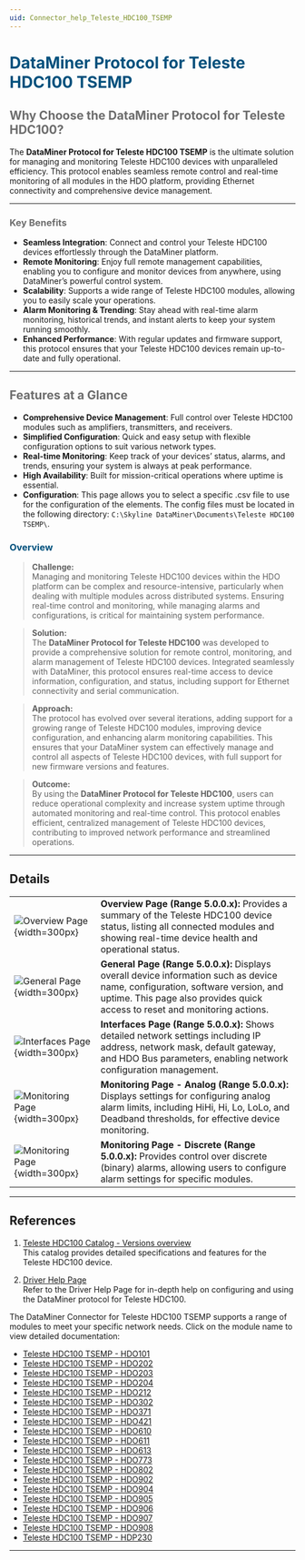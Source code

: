 ```yaml
---
uid: Connector_help_Teleste_HDC100_TSEMP
---
```

# <span style="color: #00517d;">**DataMiner Protocol for Teleste HDC100 TSEMP**</span>

## <span style="color: #6d6d6d;">Why Choose the DataMiner Protocol for Teleste HDC100?</span>

The **DataMiner Protocol for Teleste HDC100 TSEMP** is the ultimate solution for managing and monitoring Teleste HDC100 devices with unparalleled efficiency. This protocol enables seamless remote control and real-time monitoring of all modules in the HDO platform, providing Ethernet connectivity and comprehensive device management.

---

### <span style="color: #6d6d6d;">Key Benefits</span>

- **Seamless Integration**: Connect and control your Teleste HDC100 devices effortlessly through the DataMiner platform.
- **Remote Monitoring**: Enjoy full remote management capabilities, enabling you to configure and monitor devices from anywhere, using DataMiner’s powerful control system.
- **Scalability**: Supports a wide range of Teleste HDC100 modules, allowing you to easily scale your operations.
- **Alarm Monitoring & Trending**: Stay ahead with real-time alarm monitoring, historical trends, and instant alerts to keep your system running smoothly.
- **Enhanced Performance**: With regular updates and firmware support, this protocol ensures that your Teleste HDC100 devices remain up-to-date and fully operational.

---

## <span style="color: #6d6d6d;">Features at a Glance</span>

- **Comprehensive Device Management**: Full control over Teleste HDC100 modules such as amplifiers, transmitters, and receivers.
- **Simplified Configuration**: Quick and easy setup with flexible configuration options to suit various network types.
- **Real-time Monitoring**: Keep track of your devices’ status, alarms, and trends, ensuring your system is always at peak performance.
- **High Availability**: Built for mission-critical operations where uptime is essential.
- **Configuration**: This page allows you to select a specific .csv file to use for the configuration of the elements. The config files must be located in the following directory: `C:\Skyline DataMiner\Documents\Teleste HDC100 TSEMP\`.


### <span style="color: #00517d;">Overview</span>

> **Challenge:**  
> Managing and monitoring Teleste HDC100 devices within the HDO platform can be complex and resource-intensive, particularly when dealing with multiple modules across distributed systems. Ensuring real-time control and monitoring, while managing alarms and configurations, is critical for maintaining system performance.

> **Solution:**  
> The **DataMiner Protocol for Teleste HDC100** was developed to provide a comprehensive solution for remote control, monitoring, and alarm management of Teleste HDC100 devices. Integrated seamlessly with DataMiner, this protocol ensures real-time access to device information, configuration, and status, including support for Ethernet connectivity and serial communication.

> **Approach:**  
> The protocol has evolved over several iterations, adding support for a growing range of Teleste HDC100 modules, improving device configuration, and enhancing alarm monitoring capabilities. This ensures that your DataMiner system can effectively manage and control all aspects of Teleste HDC100 devices, with full support for new firmware versions and features.

> **Outcome:**  
> By using the **DataMiner Protocol for Teleste HDC100**, users can reduce operational complexity and increase system uptime through automated monitoring and real-time control. This protocol enables efficient, centralized management of Teleste HDC100 devices, contributing to improved network performance and streamlined operations.

---
## Details  

|   |   |
|---|---|
| ![Overview Page](~/connector/images/hdcOverviewPage.PNG){width=300px}  | **Overview Page (Range 5.0.0.x):** Provides a summary of the Teleste HDC100 device status, listing all connected modules and showing real-time device health and operational status. |
| ![General Page](~/connector/images/hdcGeneralPage.PNG){width=300px}  | **General Page (Range 5.0.0.x):** Displays overall device information such as device name, configuration, software version, and uptime. This page also provides quick access to reset and monitoring actions. |
| ![Interfaces Page](~/connector/images/hdcInterfacesPage.PNG){width=300px}  | **Interfaces Page (Range 5.0.0.x):** Shows detailed network settings including IP address, network mask, default gateway, and HDO Bus parameters, enabling network configuration management. |
| ![Monitoring Page](~/connector/images/hdcMonitoringAnalogPage.PNG){width=300px}  | **Monitoring Page - Analog (Range 5.0.0.x):** Displays settings for configuring analog alarm limits, including HiHi, Hi, Lo, LoLo, and Deadband thresholds, for effective device monitoring. |
| ![Monitoring Page](~/connector/images/hdcMonitoringDiscrete.PNG){width=300px}  | **Monitoring Page - Discrete (Range 5.0.0.x):** Provides control over discrete (binary) alarms, allowing users to configure alarm settings for specific modules. |

---
## References
1. [Teleste HDC100 Catalog - Versions overview](https://catalog.dataminer.services/details/e6231e48-f120-4993-ba47-8975295ea617)  
   This catalog provides detailed specifications and features for the Teleste HDC100 device.

2. [Driver Help Page](./Connector_help_Teleste_HDC100_TSEMP_Overview.md)  
   Refer to the Driver Help Page for in-depth help on configuring and using the DataMiner protocol for Teleste HDC100.

The DataMiner Connector for Teleste HDC100 TSEMP supports a range of modules to meet your specific network needs. Click on the module name to view detailed documentation:

- [Teleste HDC100 TSEMP - HDO101](xref:Connector_help_Teleste_HDC100_TSEMP_-_HDO101)
- [Teleste HDC100 TSEMP - HDO202](xref:Connector_help_Teleste_HDC100_TSEMP_-_HDO202)
- [Teleste HDC100 TSEMP - HDO203](xref:Connector_help_Teleste_HDC100_TSEMP_-_HDO203)
- [Teleste HDC100 TSEMP - HDO204](xref:Connector_help_Teleste_HDC100_TSEMP_-_HDO204)
- [Teleste HDC100 TSEMP - HDO212](xref:Connector_help_Teleste_HDC100_TSEMP_-_HDO212)
- [Teleste HDC100 TSEMP - HDO302](xref:Connector_help_Teleste_HDC100_TSEMP_-_HDO302)
- [Teleste HDC100 TSEMP - HDO371](xref:Connector_help_Teleste_HDC100_TSEMP_-_HDO371)
- [Teleste HDC100 TSEMP - HDO421](xref:Connector_help_Teleste_HDC100_TSEMP_-_HDO421)
- [Teleste HDC100 TSEMP - HDO610](xref:Connector_help_Teleste_HDC100_TSEMP_-_HDO610)
- [Teleste HDC100 TSEMP - HDO611](xref:Connector_help_Teleste_HDC100_TSEMP_-_HDO611)
- [Teleste HDC100 TSEMP - HDO613](xref:Connector_help_Teleste_HDC100_TSEMP_-_HDO613)
- [Teleste HDC100 TSEMP - HDO773](xref:Connector_help_Teleste_HDC100_TSEMP_-_HDO773)
- [Teleste HDC100 TSEMP - HDO802](xref:Connector_help_Teleste_HDC100_TSEMP_-_HDO802)
- [Teleste HDC100 TSEMP - HDO902](xref:Connector_help_Teleste_HDC100_TSEMP_-_HDO902)
- [Teleste HDC100 TSEMP - HDO904](xref:Connector_help_Teleste_HDC100_TSEMP_-_HDO904)
- [Teleste HDC100 TSEMP - HDO905](xref:Connector_help_Teleste_HDC100_TSEMP_-_HDO905)
- [Teleste HDC100 TSEMP - HDO906](xref:Connector_help_Teleste_HDC100_TSEMP_-_HDO906)
- [Teleste HDC100 TSEMP - HDO907](xref:Connector_help_Teleste_HDC100_TSEMP_-_HDO907)
- [Teleste HDC100 TSEMP - HDO908](xref:Connector_help_Teleste_HDC100_TSEMP_-_HDO908)
- [Teleste HDC100 TSEMP - HDP230](xref:Connector_help_Teleste_HDC100_TSEMP_-_HDP230)

---